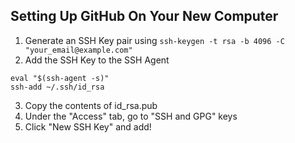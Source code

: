 ## Setting Up GitHub On Your New Computer

1. Generate an SSH Key pair using `ssh-keygen -t rsa -b 4096 -C "your_email@example.com"
`
2. Add the SSH Key to the SSH Agent
```
eval "$(ssh-agent -s)"
ssh-add ~/.ssh/id_rsa
```
3. Copy the contents of id_rsa.pub
4. Under the "Access" tab, go to "SSH and GPG" keys
5. Click "New SSH Key" and add! 
